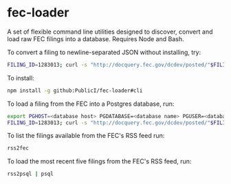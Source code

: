 # fec-loader

A set of flexible command line utilities designed to discover, convert and load raw FEC filings into a database. Requires Node and Bash.

To convert a filing to newline-separated JSON without installing, try:
```bash
FILING_ID=1283013; curl -s "http://docquery.fec.gov/dcdev/posted/"$FILING_ID".fec" | npx -p github:PublicI/fec-loader#cli fec2json $FILING_ID > $FILING_ID".ndjson"
```

To install:
```bash
npm install -g github:PublicI/fec-loader#cli
```

To load a filing from the FEC into a Postgres database, run:
```bash
export PGHOST=<database host> PGDATABASE=<database name> PGUSER=<database user> PGPASSWORD=<database password>
FILING_ID=1283013; curl -s "http://docquery.fec.gov/dcdev/posted/"$FILING_ID".fec" | fec2psql $FILING_ID | psql
```

To list the filings available from the FEC's RSS feed run:
```bash
rss2fec
```

To load the most recent five filings from the FEC's RSS feed, run:

```bash
rss2psql | psql
```
